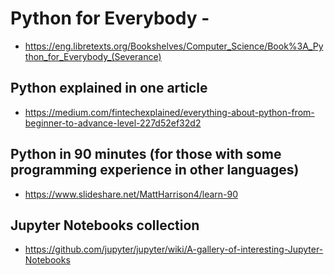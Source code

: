 # Python for Everybody - 

* https://eng.libretexts.org/Bookshelves/Computer_Science/Book%3A_Python_for_Everybody_(Severance)

## Python explained in one article

* https://medium.com/fintechexplained/everything-about-python-from-beginner-to-advance-level-227d52ef32d2

## Python in 90 minutes (for those with some programming experience in other languages)
* https://www.slideshare.net/MattHarrison4/learn-90

## Jupyter Notebooks collection 
* https://github.com/jupyter/jupyter/wiki/A-gallery-of-interesting-Jupyter-Notebooks

